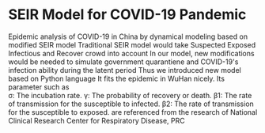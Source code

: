 # SEIR Model for COVID-19 Pandemic
Epidemic analysis of COVID-19 in China by dynamical modeling  based on modified SEIR model
Traditional SEIR model would take Suspected Exposed Infectious and Recover crowd into account
In our model, new modifications would be needed to simulate government quarantiene and COVID-19's infection ability during the latent period
Thus we introduced new model based on Python language
It fits the epidemic in WuHan nicely. 
Its parameter such as  
σ: The incubation rate. 
γ: The probability of recovery or death. 
β1: The rate of transmission for the susceptible to infected.
β2: The rate of transmission for the susceptible to exposed. 
are referenced from the research of National Clinical Research Center for Respiratory Disease, PRC
